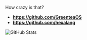 How crazy is that?

- **https://github.com/GreenteaOS**
- **https://github.com/hexalang**

![GitHub Stats](https://github-readme-stats.vercel.app/api?username=PeyTy&show_icons=true&hide_border=true&theme=synthwave)
